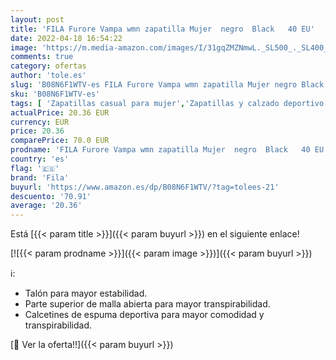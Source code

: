 ```yaml
---
layout: post
title: 'FILA Furore Vampa wmn zapatilla Mujer  negro  Black   40 EU'
date: 2022-04-18 16:54:22
image: 'https://m.media-amazon.com/images/I/31gqZMZNmwL._SL500_._SL400_.jpg'
comments: true
category: ofertas
author: 'tole.es'
slug: 'B08N6F1WTV-es FILA Furore Vampa wmn zapatilla Mujer negro Black 40 EU'
sku: 'B08N6F1WTV-es'
tags: [ 'Zapatillas casual para mujer','Zapatillas y calzado deportivo para mujer','Zapatos','Zapatos para mujer','Zapatos y complementos','fila','zapatilla','🇪🇸', ]
actualPrice: 20.36 EUR
currency: EUR
price: 20.36
comparePrice: 70.0 EUR
prodname: 'FILA Furore Vampa wmn zapatilla Mujer  negro  Black   40 EU'
country: 'es'
flag: '🇪🇸'
brand: 'Fila'
buyurl: 'https://www.amazon.es/dp/B08N6F1WTV/?tag=tolees-21'
descuento: '70.91'
average: '20.36'
---
```


Está [{{< param title >}}]({{< param buyurl >}}) en el siguiente enlace!

[![{{< param prodname >}}]({{< param image >}})]({{< param buyurl >}})

ℹ️:

- Talón para mayor estabilidad.
- Parte superior de malla abierta para mayor transpirabilidad.
- Calcetines de espuma deportiva para mayor comodidad y transpirabilidad.

[🛒 Ver la oferta!!]({{< param buyurl >}})
